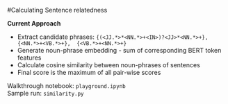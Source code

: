 #Calculating Sentence relatedness

**Current Approach**
* Extract candidate phrases: 
      ```{(<JJ.*>*<NN.*>+<IN>)?<JJ>*<NN.*>+}, 
	{<NN.*>+<VB.*>+}, 
	{<VB.*>+<NN.*>+}```
* Generate noun-phrase embedding - sum of corresponding BERT token features
* Calculate cosine similarity between noun-phrases of sentences
* Final score is the maximum of all pair-wise scores

Walkthrough notebook: `playground.ipynb`<br>
Sample run: `similarity.py`

